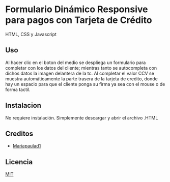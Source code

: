 # Formulario Dinámico Responsive para pagos con Tarjeta de Crédito 
  HTML, CSS y Javascript


 ## Uso
 
 Al hacer clic en el boton del medio se despliega un formulario para completar con los datos del cliente; mientras tanto se autocompleta con dichos datos la imagen delantera de la tc. Al completar el valor CCV se muestra automáticamente  la parte trasera de la tarjeta de credito, donde hay un espacio para que el cliente ponga su firma ya sea con el mouse o de forma tactil.

 ## Instalacion

No requiere instalación. Simplemente descargar y abrir el archivo .HTML

## Creditos
 - [Mariapaulad1](https://github.com/Mariapaulad1/formulario-argenpepper-tc.git)

 ## Licencia

 [MIT](https://opensource.org/licenses/MIT) 



